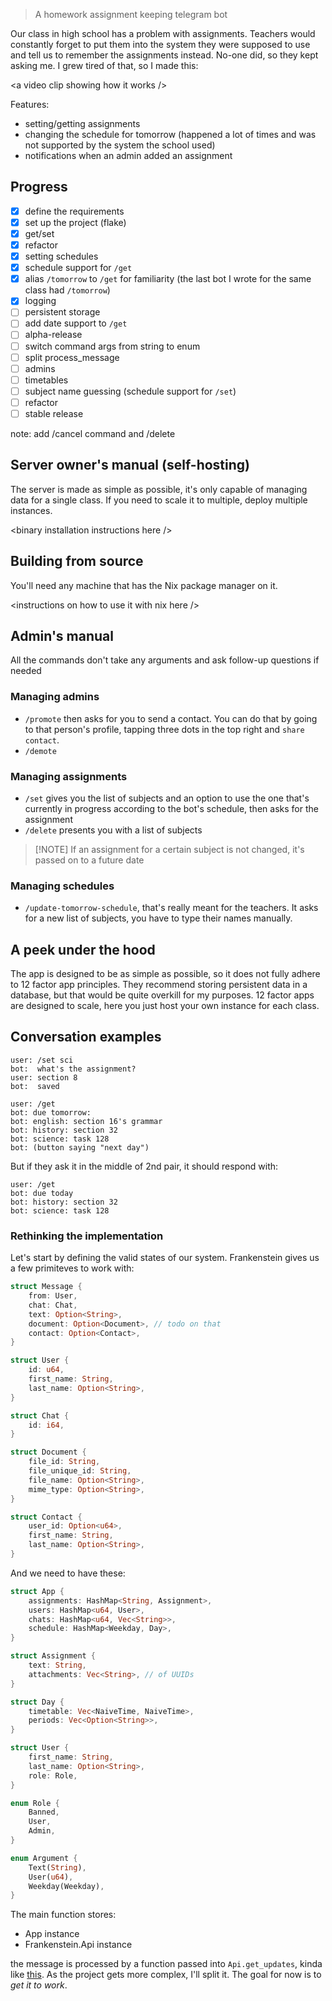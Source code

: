 > A homework assignment keeping telegram bot

Our class in high school has a problem with assignments. Teachers would constantly forget to put them into the system they were supposed to use and tell us to remember the assignments instead. No-one did, so they kept asking me. I grew tired of that, so I made this:

\<a video clip showing how it works />

Features:
- setting/getting assignments
- changing the schedule for tomorrow (happened a lot of times and was not supported by the system the school used)
- notifications when an admin added an assignment

## Progress
- [x] define the requirements
- [x] set up the project (flake)
- [x] get/set
- [x] refactor
- [x] setting schedules
- [x] schedule support for `/get`
- [x] alias `/tomorrow` to `/get` for familiarity (the last bot I wrote for the same class had `/tomorrow`)
- [x] logging
- [ ] persistent storage
- [ ] add date support to `/get`
- [ ] alpha-release
- [ ] switch command args from string to enum
- [ ] split process_message
- [ ] admins
- [ ] timetables
- [ ] subject name guessing (schedule support for `/set`)
- [ ] refactor
- [ ] stable release

note: add /cancel command
and /delete

## Server owner's manual (self-hosting)
The server is made as simple as possible, it's only capable of managing data for a single class. If you need to scale it to multiple, deploy multiple instances.

\<binary installation instructions here />

## Building from source
You'll need any machine that has the Nix package manager on it.

\<instructions on how to use it with nix here />

## Admin's manual
All the commands don't take any arguments and ask follow-up questions if needed

### Managing admins
- `/promote` then asks for you to send a contact. You can do that by going to that person's profile, tapping three dots in the top right and `share contact`.
- `/demote`

### Managing assignments
- `/set` gives you the list of subjects and an option to use the one that's currently in progress according to the bot's schedule, then asks for the assignment
- `/delete` presents you with a list of subjects

> [!NOTE] If an assignment for a certain subject is not changed, it's passed on to a future date

### Managing schedules
- `/update-tomorrow-schedule`, that's really meant for the teachers. It asks for a new list of subjects, you have to type their names manually.

## A peek under the hood
The app is designed to be as simple as possible, so it does not fully adhere to 12 factor app principles. They recommend storing persistent data in a database, but that would be quite overkill for my purposes. 12 factor apps are designed to scale, here you just host your own instance for each class.

## Conversation examples
```text
user: /set sci
bot:  what's the assignment?
user: section 8
bot:  saved
```

```text
user: /get
bot: due tomorrow:
bot: english: section 16's grammar
bot: history: section 32
bot: science: task 128
bot: (button saying "next day")
```
But if they ask it in the middle of 2nd pair, it should respond with:
```text
user: /get
bot: due today
bot: history: section 32
bot: science: task 128
```

### Rethinking the implementation
Let's start by defining the valid states of our system.
Frankenstein gives us a few primiteves to work with:
```rust
struct Message {
    from: User,
    chat: Chat,
    text: Option<String>,
    document: Option<Document>, // todo on that
    contact: Option<Contact>,
}

struct User {
    id: u64,
    first_name: String,
    last_name: Option<String>,
}

struct Chat {
    id: i64,
}

struct Document {
    file_id: String,
    file_unique_id: String,
    file_name: Option<String>,
    mime_type: Option<String>,
}

struct Contact {
    user_id: Option<u64>,
    first_name: String,
    last_name: Option<String>,
}
```

And we need to have these:
```rust
struct App {
    assignments: HashMap<String, Assignment>,
    users: HashMap<u64, User>,
    chats: HashMap<u64, Vec<String>>,
    schedule: HashMap<Weekday, Day>,
}

struct Assignment {
    text: String,
    attachments: Vec<String>, // of UUIDs
}

struct Day {
    timetable: Vec<NaiveTime, NaiveTime>,
    periods: Vec<Option<String>>,
}

struct User {
    first_name: String,
    last_name: Option<String>,
    role: Role,
}

enum Role {
    Banned,
    User,
    Admin,
}

enum Argument {
    Text(String),
    User(u64),
    Weekday(Weekday),
}
```

The main function stores:
- App instance
- Frankenstein.Api instance

the message is processed by a function passed into `Api.get_updates`, kinda like [this](https://github.com/ayrat555/frankenstein/blob/master/examples/async_reply_to_message_updates.rs). As the project gets more complex, I'll split it. The goal for now is to *get it to work*.
